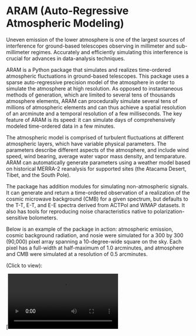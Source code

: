 # ARAM (Auto-Regressive Atmospheric Modeling)

Uneven emission of the lower atmosphere is one of the largest sources of interference for ground-based telescopes observing in millimeter and sub-millimeter regimes. Accurately and efficiently simulating this interference is crucial for advances in data-analysis techniques. 

ARAM is a Python package that simulates and realizes time-ordered atmospheric fluctuations in ground-based telescopes. This package uses a sparse auto-regressive precision model of the atmosphere in order to simulate the atmosphere at high resolution. As opposed to instantaneous methods of generation, which are limited to several tens of thousands atmosphere elements, ARAM can procedurally simulate several tens of millions of atmospheric elements and can thus achieve a spatial resolution of an arcminute and a temporal resolution of a few milliseconds. The key feature of ARAM is its speed: it can simulate days of comprehensively modeled time-ordered data in a few minutes. 

The atmospheric model is comprised of turbulent fluctuations at different atmospheric layers, which have variable physical parameters. The parameters describe different aspects of the atmosphere, and include wind speed, wind bearing, average water vapor mass density, and temparature. ARAM can automatically generate parameters using a weather model based on historical MERRA-2 reanalysis for supported sites (the Atacama Desert, Tibet, and the South Pole). 

The package has addition modules for simulating non-atmospheric signals. It can generate and return a time-ordered observation of a realization of the cosmic microwave background (CMB) for a given spectrum, but defaults to the T-T, E-T, and E-E spectra derived from ACTPol and WMAP datasets. It also has tools for reproducing noise characteristics native to polarization-sensitive bolometers. 


Below is an example of the package in action: atmospheric emission, cosmic background radiation, and nosie were simulated for a 300 by 300 (90,000) pixel array spanning a 10-degree-wide square on the sky. Each pixel has a full-width at half-maximum of 1.0 arcminutes, and atmosphere and CMB were simulated at a resolution of 0.5 arcminutes.  

(Click to view):

[![Watch the video](https://user-images.githubusercontent.com/41275226/115456752-870e8c80-a1f1-11eb-8ba4-4e47a2ab306a.mp4)

